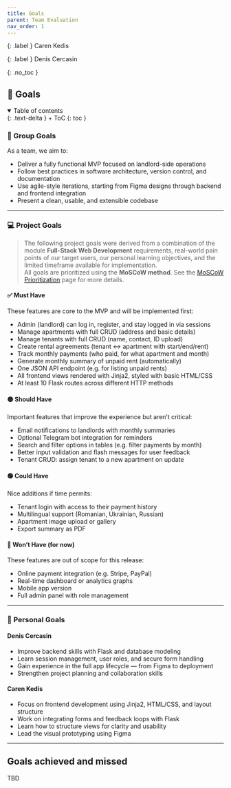```yaml
---
title: Goals
parent: Team Evaluation
nav_order: 1
---
```


{: .label }
Caren Kedis

{: .label }
Denis Cercasin

{: .no_toc }
## 🎯 Goals

<details open markdown="block">
{: .text-delta }
<summary>Table of contents</summary>
+ ToC
{: toc }
</details>

### 👥 Group Goals

As a team, we aim to:
- Deliver a fully functional MVP focused on landlord-side operations
- Follow best practices in software architecture, version control, and documentation
- Use agile-style iterations, starting from Figma designs through backend and frontend integration
- Present a clean, usable, and extensible codebase

---

### 💻 Project Goals
> The following project goals were derived from a combination of the module **Full-Stack Web Development** requirements, real-world pain points of our target users, our personal learning objectives, and the limited timeframe available for implementation.  
All goals are prioritized using the **MoSCoW method**. See the [MoSCoW Prioritization](../wiki/MoSCoW-Prioritization-Method.md/) page for more details.


#### ✅ Must Have
These features are core to the MVP and will be implemented first:
- Admin (landlord) can log in, register, and stay logged in via sessions
- Manage apartments with full CRUD (address and basic details)
- Manage tenants with full CRUD (name, contact, ID upload)
- Create rental agreements (tenant ↔ apartment with start/end/rent)
- Track monthly payments (who paid, for what apartment and month)
- Generate monthly summary of unpaid rent (automatically)
- One JSON API endpoint (e.g. for listing unpaid rents)
- All frontend views rendered with Jinja2, styled with basic HTML/CSS
- At least 10 Flask routes across different HTTP methods

#### 🟡 Should Have
Important features that improve the experience but aren’t critical:
- Email notifications to landlords with monthly summaries
- Optional Telegram bot integration for reminders
- Search and filter options in tables (e.g. filter payments by month)
- Better input validation and flash messages for user feedback
- Tenant CRUD: assign tenant to a new apartment on update

#### 🟢 Could Have
Nice additions if time permits:
- Tenant login with access to their payment history
- Multilingual support (Romanian, Ukrainian, Russian)
- Apartment image upload or gallery
- Export summary as PDF

#### 🚫 Won’t Have (for now)
These features are out of scope for this release:
- Online payment integration (e.g. Stripe, PayPal)
- Real-time dashboard or analytics graphs
- Mobile app version
- Full admin panel with role management

---

### 👤 Personal Goals

#### **Denis Cercasin**
- Improve backend skills with Flask and database modeling
- Learn session management, user roles, and secure form handling
- Gain experience in the full app lifecycle — from Figma to deployment
- Strengthen project planning and collaboration skills

#### **Caren Kedis**
- Focus on frontend development using Jinja2, HTML/CSS, and layout structure
- Work on integrating forms and feedback loops with Flask
- Learn how to structure views for clarity and usability
- Lead the visual prototyping using Figma

---

## Goals achieved and missed
TBD
